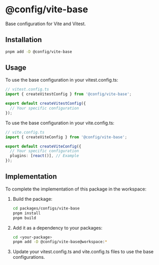 # @config/vite-base

Base configuration for Vite and Vitest.

## Installation

```bash
pnpm add -D @config/vite-base
```

## Usage

To use the base configuration in your vitest.config.ts:

```ts
// vitest.config.ts
import { createVitestConfig } from '@config/vite-base';

export default createVitestConfig({
  // Your specific configuration
});
```

To use the base configuration in your vite.config.ts:

```ts
// vite.config.ts
import { createViteConfig } from '@config/vite-base';

export default createViteConfig({
  // Your specific configuration
  plugins: [react()], // Example
});
```

## Implementation

To complete the implementation of this package in the workspace:

1. Build the package:

   ```bash
   cd packages/configs/vite-base
   pnpm install
   pnpm build
   ```

2. Add it as a dependency to your packages:

   ```bash
   cd <your-package>
   pnpm add -D @config/vite-base@workspace:*
   ```

3. Update your vitest.config.ts and vite.config.ts files to use the base configurations.

